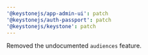 ```yaml
---
'@keystonejs/app-admin-ui': patch
'@keystonejs/auth-passport': patch
'@keystonejs/keystone': patch
---
```


Removed the undocumented `audiences` feature.
